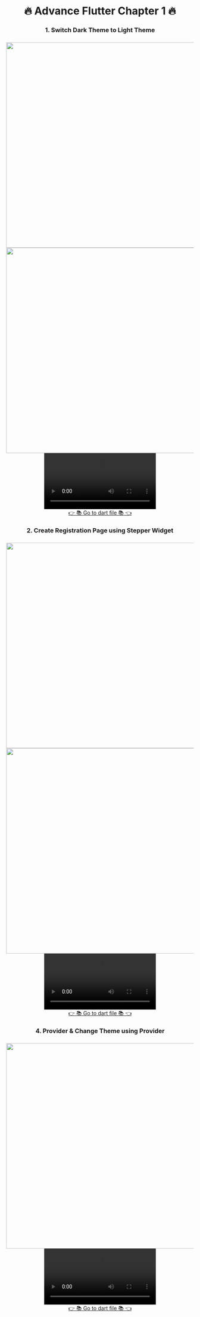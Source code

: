 <h1 align="center">🔥 Advance Flutter Chapter 1 🔥</h1>

###

<h3 align="center"> 1. Switch Dark Theme to Light Theme </h3>

###

<div align="center">
  <img height="550" src="https://github.com/Drashtipatel296/advflutterch1/assets/143180636/6dd054e0-e051-4aba-b29d-6b98a1caff42"  />
  <img height="550" src="https://github.com/Drashtipatel296/advflutterch1/assets/143180636/f59605e7-9d86-494e-828d-3740ff171a84"  />
  <video src="https://github.com/Drashtipatel296/advflutterch1/assets/143180636/1d31f142-34d4-4c92-ab38-13d1ecc9fd65">
</div>

<div align="center">
    <a href="https://github.com/Drashtipatel296/advflutterch1/blob/master/lib/screens/theme_change/view/screen/home_screen.dart">👉 📚 Go to dart file 📚 👈</a>
</div>

###

<h3 align="center"> 2. Create Registration Page using Stepper Widget </h3>

###

<div align="center">
  <img height="550" src="https://github.com/Drashtipatel296/advflutterch1/assets/143180636/fba41c4e-8817-4180-8828-8bab202531b3"  />
  <img height="550" src="https://github.com/Drashtipatel296/advflutterch1/assets/143180636/86ccde6f-f92c-48b8-83a1-eba0941de967"  />
  <video src="https://github.com/Drashtipatel296/advflutterch1/assets/143180636/daa25431-b113-4922-beff-f4db52539b69">
</div>

<div align="center">
    <a href="https://github.com/Drashtipatel296/advflutterch1/tree/master/lib/screens/stepper/view">👉 📚 Go to dart file 📚 👈</a>
</div>

<h3 align="center"> 4. Provider & Change Theme using Provider </h3>

###

<div align="center">
  <img height="550" src="https://github.com/Drashtipatel296/advflutterch1/assets/143180636/06d9c96f-df0c-46ee-967a-9ea529b90ed0"/>
  <video src="https://github.com/Drashtipatel296/advflutterch1/assets/143180636/8c28c19c-42ac-4091-8ddb-ad5618393f7a">
</div>

<div align="center">
    <a href="https://github.com/Drashtipatel296/advflutterch1/tree/master/lib/screens/change_theme_using_provider">👉 📚 Go to dart file 📚 👈</a>
</div>



